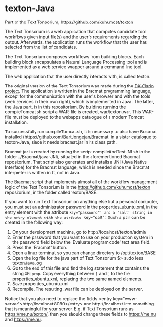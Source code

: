 texton-Java
===========

Part of the Text Tonsorium, https://github.com/kuhumcst/texton

The Text Tonsorium is a web application that computes candidate tool workflows given input file(s) and the user's requirements regarding the output. Afterwards, the application runs the workflow that the user has selected from the list of candidates.

The Text Tonsorium composes workflows from building blocks. Each building block encapsulates a Natural Language Processing tool and is implemented as a web service wrapper around a command line tool.

The web application that the user directly interacts with, is called texton.

The original version of the Text Tonsorium was made during the [DK-Clarin project](https://dkclarin.ku.dk/). The application is written in the Bracmat programming language, except for the communication with the user's browser and with the tools (web services in their own right), which is implemented in Java. The latter, the Java part, is in this repositorium. By building running the compileTomcat.sh script a WAR-file is created, war/texton.war. This WAR-file must be deployed to the webapps catalogue of a modern Tomcat installation.

To successfully run compileTomcat.sh, it is necessary to also have Bracmat installed (https://github.com/BartJongejan/Bracmat) in a sister catalogue to texton-Java, since it needs bracmat.jar in its class path.

Bracmat.jar is created by running the script compileAndTestJNI.sh in the folder ../Bracmat/java-JNI/, situated in the aforementioned Bracmat repositorium. That script also generates and installs a JNI (Java Native Interface) for the Bracmat language, which is needed since the Bracmat interpreter is written in C, not in Java.  

The Bracmat script that implements almost all of the workflow management logic of the Text Tonsorium is in the https://github.com/kuhumcst/texton repositorium, in the folder called texton/BASE.

If you want to run Text Tonsorium on anything else but a personal computer, you must set an administrator password in the properties_ubuntu.xml, in the entry element with the attribute `key="password"' and a 'salt' string in the entry element with the atribute `key="salt"'.
Such a pair can be created in the following way:

1. On your development machine, go to http://localhost/texton/admin
2. Enter the password that you want to use on your production system in the password field below the `Evaluate program code' text area field.
3. Press the `Bracmat' button.
4. Open a linux terminal, so you can change directory to /opt/texton/BASE
5. Open the log file for the java part of Text Tonsorium
  $> sudo less textonJava.log
6. Go to the end of this file and find the log statement that contains the string `XMLprop`. Copy everything between `[` and `]` to the file properties_ubuntu.xml, replacing the two same named elements.
7. Save properties_ubuntu.xml
8. Recompile. The resulting .war file can be deployed on the server.

Notice that you also need to replace the fields &lt;entry key="www-server"&gt;http://localhost:8080&lt;/entry&gt; and <entry key="baseUrlTools">http://localhost</entry> into something that is meaningful for your server. E.g. if Text Tonsorium runs as https://me.nu/texton/, then you should change these fields to <entry key="www-server">https://me.nu</entry> and <entry key="baseUrlTools">https://me.nu</entry>.
